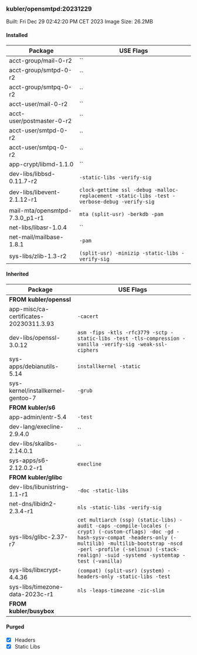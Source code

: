 ### kubler/opensmtpd:20231229

Built: Fri Dec 29 02:42:20 PM CET 2023
Image Size: 26.2MB

#### Installed
Package | USE Flags
--------|----------
acct-group/mail-0-r2 | ``
acct-group/smtpd-0-r2 | ``
acct-group/smtpq-0-r2 | ``
acct-user/mail-0-r2 | ``
acct-user/postmaster-0-r2 | ``
acct-user/smtpd-0-r2 | ``
acct-user/smtpq-0-r2 | ``
app-crypt/libmd-1.1.0 | ``
dev-libs/libbsd-0.11.7-r2 | `-static-libs -verify-sig`
dev-libs/libevent-2.1.12-r1 | `clock-gettime ssl -debug -malloc-replacement -static-libs -test -verbose-debug -verify-sig`
mail-mta/opensmtpd-7.3.0_p1-r1 | `mta (split-usr) -berkdb -pam`
net-libs/libasr-1.0.4 | ``
net-mail/mailbase-1.8.1 | `-pam`
sys-libs/zlib-1.3-r2 | `(split-usr) -minizip -static-libs -verify-sig`
#### Inherited
Package | USE Flags
--------|----------
**FROM kubler/openssl** |
app-misc/ca-certificates-20230311.3.93 | `-cacert`
dev-libs/openssl-3.0.12 | `asm -fips -ktls -rfc3779 -sctp -static-libs -test -tls-compression -vanilla -verify-sig -weak-ssl-ciphers`
sys-apps/debianutils-5.14 | `installkernel -static`
sys-kernel/installkernel-gentoo-7 | `-grub`
**FROM kubler/s6** |
app-admin/entr-5.4 | `-test`
dev-lang/execline-2.9.4.0 | ``
dev-libs/skalibs-2.14.0.1 | ``
sys-apps/s6-2.12.0.2-r1 | `execline`
**FROM kubler/glibc** |
dev-libs/libunistring-1.1-r1 | `-doc -static-libs`
net-dns/libidn2-2.3.4-r1 | `nls -static-libs -verify-sig`
sys-libs/glibc-2.37-r7 | `cet multiarch (ssp) (static-libs) -audit -caps -compile-locales (-crypt) (-custom-cflags) -doc -gd -hash-sysv-compat -headers-only (-multilib) -multilib-bootstrap -nscd -perl -profile (-selinux) (-stack-realign) -suid -systemd -systemtap -test (-vanilla)`
sys-libs/libxcrypt-4.4.36 | `(compat) (split-usr) (system) -headers-only -static-libs -test`
sys-libs/timezone-data-2023c-r1 | `nls -leaps-timezone -zic-slim`
**FROM kubler/busybox** |
#### Purged
- [x] Headers
- [x] Static Libs
